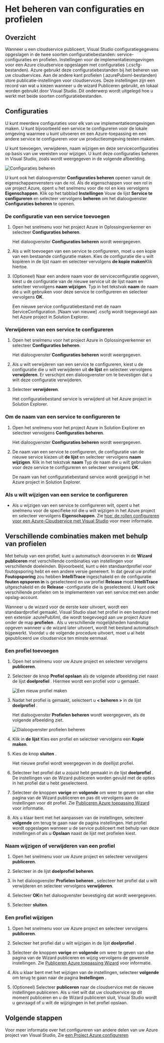 <properties
   pageTitle="Het beheren van configuraties en profielen | Microsoft Azure"
   description="Meer informatie over het werken met bestanden die service configuraties en profielen configuratie | welke instellingen voor de implementatieomgevingen opslaan en publiceren instellingen voor cloudservices."
   services="visual-studio-online"
   documentationCenter="na"
   authors="TomArcher"
   manager="douge"
   editor="" />
<tags
   ms.service="multiple"
   ms.devlang="dotnet"
   ms.topic="article"
   ms.tgt_pltfrm="na"
   ms.workload="multiple"
   ms.date="08/15/2016"
   ms.author="tarcher" />

# <a name="how-to-manage-service-configurations-and-profiles"></a>Het beheren van configuraties en profielen

## <a name="overview"></a>Overzicht

Wanneer u een cloudservice publiceert, Visual Studio configuratiegegevens opgeslagen in de twee soorten configuratiebestanden: service-configuraties en profielen. Instellingen voor de implementatieomgevingen voor een Azure cloudservice opgeslagen met configuraties (.cscfg-bestanden). Azure gebruikt deze configuratiebestanden bij het beheren van uw cloudservices. Aan de andere kant profielen (.azurePubxml-bestanden) store publicatie-instellingen voor cloudservices. Deze instellingen zijn een record van wat u kiezen wanneer u de wizard Publiceren gebruikt, en lokaal worden gebruikt door Visual Studio. Dit onderwerp wordt uitgelegd hoe u werkt met beide soorten configuratiebestanden.

## <a name="service-configurations"></a>Configuraties

U kunt meerdere configuraties voor elk van uw implementatieomgevingen maken. U kunt bijvoorbeeld een service te configureren voor de lokale omgeving waarmee u kunt uitvoeren en een Azure-toepassing en een andere service te configureren voor uw productieomgeving testen maken.

U kunt toevoegen, verwijderen, naam wijzigen en deze serviceconfiguraties op basis van uw vereisten voor wijzigen. U kunt deze configuraties beheren in Visual Studio, zoals wordt weergegeven in de volgende afbeelding.

![Configuraties beheren](./media/vs-azure-tools-service-configurations-and-profiles-how-to-manage/manage-service-config.png)

U kunt ook het dialoogvenster **Configuraties beheren** openen vanuit de eigenschappenvensters van de rol. Als de eigenschappen voor een rol in uw project Azure, opent u het snelmenu voor die rol en kies vervolgens **Eigenschappen**. Klik op het tabblad **Instellingen** Vouw de lijst **Service te configureren** en selecteer vervolgens **beheren** om het dialoogvenster **Configuraties beheren** te openen.

### <a name="to-add-a-service-configuration"></a>De configuratie van een service toevoegen

1. Open het snelmenu voor het project Azure in Oplossingverkenner en selecteer **Configuraties beheren**.

    Het dialoogvenster **Configuraties beheren** wordt weergegeven.

1. Als u wilt toevoegen van een service te configureren, moet u een kopie van een bestaande configuratie maken. Kies de configuratie die u wilt kopiëren in de lijst naam en selecteer vervolgens **de kopie maken**Klik hiertoe.

1. (Optioneel) Naar een andere naam voor de serviceconfiguratie opgeven, kiest u de configuratie van de nieuwe service uit de lijst naam en selecteer vervolgens **naam wijzigen**. Typ in het tekstvak **naam** de naam die u wilt gebruiken voor deze service te configureren en selecteer vervolgens **OK**.

    Een nieuwe service configuratiebestand met de naam ServiceConfiguration. [Naam van nieuwe] .cscfg wordt toegevoegd aan het Azure project in Solution Explorer.


### <a name="to-delete-a-service-configuration"></a>Verwijderen van een service te configureren

1. Open het snelmenu voor het project Azure in Oplossingverkenner en selecteer **Configuraties beheren**.

    Het dialoogvenster **Configuraties beheren** wordt weergegeven.

1. Als u wilt verwijderen van een service te configureren, kiest u de configuratie die u wilt verwijderen uit **de lijst** en selecteer vervolgens **verwijderen**. Er verschijnt een dialoogvenster om te bevestigen dat u wilt deze configuratie verwijderen.

1. Selecteer **verwijderen**.

     Het configuratiebestand service is verwijderd uit het Azure project in Solution Explorer.


### <a name="to-rename-a-service-configuration"></a>Om de naam van een service te configureren te

1. Open het snelmenu voor het project Azure in Solution Explorer en selecteer vervolgens **Configuraties beheren**.

    Het dialoogvenster **Configuraties beheren** wordt weergegeven.

1. De naam van een service te configureren, de configuratie van de nieuwe service kiezen uit **de lijst** en selecteer vervolgens **naam wijzigen**. Klik in het tekstvak **naam** Typ de naam die u wilt gebruiken voor deze service te configureren en selecteer vervolgens **OK**.

    De naam van het configuratiebestand service wordt gewijzigd in het Azure project in Solution Explorer.

### <a name="to-change-a-service-configuration"></a>Als u wilt wijzigen van een service te configureren

- Als u wijzigen van een service te configureren wilt, opent u het snelmenu voor de specifieke rol die u wilt wijzigen in het Azure project en selecteer vervolgens **Eigenschappen**. Zie [hoe: de rollen configureren voor een Azure-Cloudservice met Visual Studio](https://msdn.microsoft.com/library/azure/hh369931.aspx) voor meer informatie.

## <a name="make-different-setting-combinations-by-using-profiles"></a>Verschillende combinaties maken met behulp van profielen

Met behulp van een profiel, kunt u automatisch doorvoeren in de **Wizard publiceren** met verschillende combinaties van instellingen voor verschillende doeleinden. Bijvoorbeeld, kunt u één standaardprofiel voor foutopsporing hebt en een andere versie genereert. In dat geval uw profiel **Foutopsporing** zou hebben **IntelliTrace** ingeschakeld en de configuratie **fouten opsporen in** is geselecteerd en uw profiel **Release** moet **IntelliTrace** uitgeschakeld en de **Release** -configuratie die is geselecteerd. U kunt ook verschillende profielen om te implementeren van een service met een ander opslag-account.

Wanneer u de wizard voor de eerste keer uitvoert, wordt een standaardprofiel gemaakt. Visual Studio slaat het profiel in een bestand met een extensie .azurePubXml, die wordt toegevoegd aan uw project Azure onder de map **profielen** . Als u verschillende mogelijkheden handmatig opgeven wanneer u de wizard later uitvoert, wordt het bestand automatisch bijgewerkt. Voordat u de volgende procedure uitvoert, moet u al hebt gepubliceerd uw cloudservice ten minste eenmaal.

### <a name="to-add-a-profile"></a>Een profiel toevoegen

1. Open het snelmenu voor uw Azure project en selecteer vervolgens **publiceren**.

1. Selecteer de knop **Profiel opslaan** als de volgende afbeelding ziet naast de lijst **doelprofiel** . Hiermee wordt een profiel voor u gemaakt.

    ![Een nieuw profiel maken](./media/vs-azure-tools-service-configurations-and-profiles-how-to-manage/create-new-profile.png)

1. Nadat het profiel is gemaakt, selecteert u **< beheren >** in de lijst **doelprofiel** .

    Het dialoogvenster **Profielen beheren** wordt weergegeven, als de volgende afbeelding ziet.

    ![Dialoogvenster profielen beheren](./media/vs-azure-tools-service-configurations-and-profiles-how-to-manage/manage-profiles.png)

1. Klik in **de lijst** Kies een profiel en selecteer vervolgens een **Kopie maken**.

1. Kies de knop **sluiten** .

    Het nieuwe profiel wordt weergegeven in de doellijst profiel.

1. Selecteer het profiel dat u zojuist hebt gemaakt in de lijst **doelprofiel** . De instellingen van de Wizard publiceren worden gevuld met de opties in het profiel dat u hebt geselecteerd.

1. Selecteer de knoppen **vorige** en **volgende** om weer te geven van elke pagina van de Wizard publiceren en pas dit vervolgens aan de instellingen voor dit profiel. Zie [Publiceren Azure toepassing Wizard](http://go.microsoft.com/fwlink/p/?LinkID=623085) voor informatie.

1. Als u klaar bent met het aanpassen van de instellingen, selecteer **volgende** om terug te gaan naar de pagina instellingen. Het profiel wordt opgeslagen wanneer u de service publiceert met behulp van deze instellingen of als u **Opslaan** naast de lijst met profielen kiest.

### <a name="to-rename-or-delete-a-profile"></a>Naam wijzigen of verwijderen van een profiel

1. Open het snelmenu voor uw Azure project en selecteer vervolgens **publiceren**.

1. Selecteer in de lijst **doelprofiel** **beheren**.

1. In het dialoogvenster **Profielen beheren** , selecteer het profiel dat u wilt verwijderen en selecteer vervolgens **verwijderen**.

1. Selecteer **OK**in het dialoogvenster bevestiging dat wordt weergegeven.

1. Selecteer **sluiten**.

### <a name="to-change-a-profile"></a>Een profiel wijzigen

1. Open het snelmenu voor uw Azure project en selecteer vervolgens **publiceren**.

1. Selecteer het profiel dat u wilt wijzigen in de lijst **doelprofiel** .

1. Selecteer de knoppen **vorige** en **volgende** om weer te geven van elke pagina van de Wizard publiceren en wijzig vervolgens de gewenste instellingen. Zie [Publiceren Azure toepassing Wizard](http://go.microsoft.com/fwlink/p/?LinkID=623085) voor informatie.

1. Als u klaar bent met het wijzigen van de instellingen, selecteer **volgende** om terug te gaan naar de pagina **Instellingen** .

1. (Optioneel) Selecteer **publiceren** naar de cloudservice met de nieuwe instellingen publiceren. Als u niet wilt dat uw cloudservice op dit moment publiceren en u de Wizard publiceren sluit, Visual Studio wordt u gevraagd of u wilt de wijzigingen in het profiel opslaan.

## <a name="next-steps"></a>Volgende stappen

Voor meer informatie over het configureren van andere delen van uw Azure project van Visual Studio, Zie [een Project Azure configureren](http://go.microsoft.com/fwlink/p/?LinkID=623075)
